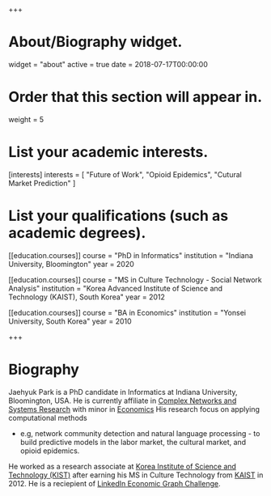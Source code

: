 +++
# About/Biography widget.
widget = "about"
active = true
date = 2018-07-17T00:00:00

# Order that this section will appear in.
weight = 5

# List your academic interests.
[interests]
  interests = [
    "Future of Work",
    "Opioid Epidemics",
    "Cutural Market Prediction"
  ]

# List your qualifications (such as academic degrees).
[[education.courses]]
  course = "PhD in Informatics"
  institution = "Indiana University, Bloomington"
  year = 2020

[[education.courses]]
  course = "MS in Culture Technology - Social Network Analysis"
  institution = "Korea Advanced Institute of Science and Technology (KAIST), South Korea"
  year = 2012

[[education.courses]]
  course = "BA in Economics"
  institution = "Yonsei University, South Korea"
  year = 2010
 
+++

# Biography

Jaehyuk Park is a PhD candidate in Informatics at Indiana University, Bloomington, USA.
He is currently affiliate in [Complex Networks and Systems Research](http://cnets.indiana.edu/)
with minor in [Economics](https://economics.indiana.edu/)
His research focus on applying computational methods 
- e.g, network community detection and natural language processing - 
to build predictive models in the labor market, the cultural market, 
and opioid epidemics. 

He worked as a research associate at 
[Korea Institute of Science and Technology (KIST)](https://eng.kist.re.kr/kist_eng/main/)
after earning his MS in Culture Technology from [KAIST](http://www.kaist.ac.kr/html/en/index.html)
in 2012. He is a reciepient of 
[LinkedIn Economic Graph Challenge](http://archive.news.indiana.edu/releases/iu/2015/06/iu-linkedin-project.shtml).
